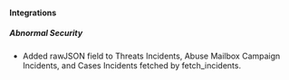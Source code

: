 #### Integrations

##### Abnormal Security

-   Added rawJSON field to Threats Incidents, Abuse Mailbox Campaign Incidents, and Cases Incidents fetched by fetch_incidents.
